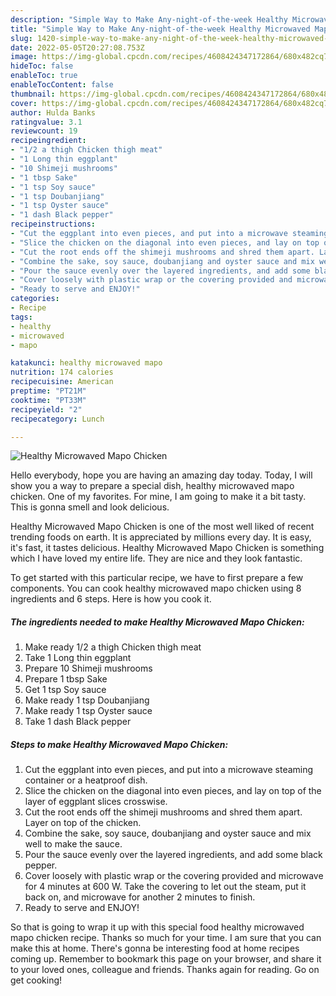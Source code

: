 ```yaml
---
description: "Simple Way to Make Any-night-of-the-week Healthy Microwaved Mapo Chicken"
title: "Simple Way to Make Any-night-of-the-week Healthy Microwaved Mapo Chicken"
slug: 1420-simple-way-to-make-any-night-of-the-week-healthy-microwaved-mapo-chicken
date: 2022-05-05T20:27:08.753Z
image: https://img-global.cpcdn.com/recipes/4608424347172864/680x482cq70/healthy-microwaved-mapo-chicken-recipe-main-photo.jpg
hideToc: false
enableToc: true
enableTocContent: false
thumbnail: https://img-global.cpcdn.com/recipes/4608424347172864/680x482cq70/healthy-microwaved-mapo-chicken-recipe-main-photo.jpg
cover: https://img-global.cpcdn.com/recipes/4608424347172864/680x482cq70/healthy-microwaved-mapo-chicken-recipe-main-photo.jpg
author: Hulda Banks
ratingvalue: 3.1
reviewcount: 19
recipeingredient:
- "1/2 a thigh Chicken thigh meat"
- "1 Long thin eggplant"
- "10 Shimeji mushrooms"
- "1 tbsp Sake"
- "1 tsp Soy sauce"
- "1 tsp Doubanjiang"
- "1 tsp Oyster sauce"
- "1 dash Black pepper"
recipeinstructions:
- "Cut the eggplant into even pieces, and put into a microwave steaming container or a heatproof dish."
- "Slice the chicken on the diagonal into even pieces, and lay on top of the layer of eggplant slices crosswise."
- "Cut the root ends off the shimeji mushrooms and shred them apart. Layer on top of the chicken."
- "Combine the sake, soy sauce, doubanjiang and oyster sauce and mix well to make the sauce."
- "Pour the sauce evenly over the layered ingredients, and add some black pepper."
- "Cover loosely with plastic wrap or the covering provided and microwave for 4 minutes at 600 W. Take the covering to let out the steam, put it back on, and microwave for another 2 minutes to finish."
- "Ready to serve and ENJOY!"
categories:
- Recipe
tags:
- healthy
- microwaved
- mapo

katakunci: healthy microwaved mapo 
nutrition: 174 calories
recipecuisine: American
preptime: "PT21M"
cooktime: "PT33M"
recipeyield: "2"
recipecategory: Lunch

---
```



![Healthy Microwaved Mapo Chicken](https://img-global.cpcdn.com/recipes/4608424347172864/680x482cq70/healthy-microwaved-mapo-chicken-recipe-main-photo.jpg)

Hello everybody, hope you are having an amazing day today. Today, I will show you a way to prepare a special dish, healthy microwaved mapo chicken. One of my favorites. For mine, I am going to make it a bit tasty. This is gonna smell and look delicious.



Healthy Microwaved Mapo Chicken is one of the most well liked of recent trending foods on earth. It is appreciated by millions every day. It is easy, it's fast, it tastes delicious. Healthy Microwaved Mapo Chicken is something which I have loved my entire life. They are nice and they look fantastic.


To get started with this particular recipe, we have to first prepare a few components. You can cook healthy microwaved mapo chicken using 8 ingredients and 6 steps. Here is how you cook it.

<!--inarticleads1-->

##### The ingredients needed to make Healthy Microwaved Mapo Chicken:

1. Make ready 1/2 a thigh Chicken thigh meat
1. Take 1 Long thin eggplant
1. Prepare 10 Shimeji mushrooms
1. Prepare 1 tbsp Sake
1. Get 1 tsp Soy sauce
1. Make ready 1 tsp Doubanjiang
1. Make ready 1 tsp Oyster sauce
1. Take 1 dash Black pepper




<!--inarticleads2-->

##### Steps to make Healthy Microwaved Mapo Chicken:

1. Cut the eggplant into even pieces, and put into a microwave steaming container or a heatproof dish.
1. Slice the chicken on the diagonal into even pieces, and lay on top of the layer of eggplant slices crosswise.
1. Cut the root ends off the shimeji mushrooms and shred them apart. Layer on top of the chicken.
1. Combine the sake, soy sauce, doubanjiang and oyster sauce and mix well to make the sauce.
1. Pour the sauce evenly over the layered ingredients, and add some black pepper.
1. Cover loosely with plastic wrap or the covering provided and microwave for 4 minutes at 600 W. Take the covering to let out the steam, put it back on, and microwave for another 2 minutes to finish.
1. Ready to serve and ENJOY!



So that is going to wrap it up with this special food healthy microwaved mapo chicken recipe. Thanks so much for your time. I am sure that you can make this at home. There's gonna be interesting food at home recipes coming up. Remember to bookmark this page on your browser, and share it to your loved ones, colleague and friends. Thanks again for reading. Go on get cooking!
